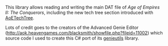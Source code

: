 This library allows reading and writing the main DAT file of *Age of Empires II: The Conquerors*, including the new tech tree section introduced with [AoETechTree](https://github.com/Janworks/AoETechTree).

Lots of credit goes to the creators of the Advanced Genie Editor (http://aok.heavengames.com/blacksmith/showfile.php?fileid=11002) which source code I used to create this C# port of its [genieutils](https://github.com/Tapsa/genieutils) library.